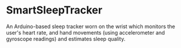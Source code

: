 # SmartSleepTracker
An Arduino-based sleep tracker worn on the wrist which monitors the user's heart rate, and hand movements (using accelerometer and gyroscope readings) and estimates sleep quality.
